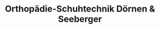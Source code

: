 ---
title: "Orthopädie-Schuhtechnik Dörnen & Seeberger"
url: /luedenscheid/orthopaedie-schuhtechnik-doernen-und-seeberger/
shop: Sanitätshaus
---